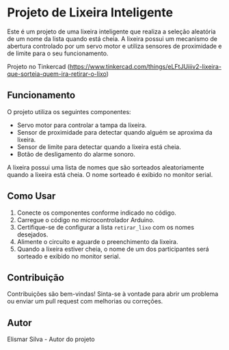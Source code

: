 

# Projeto de Lixeira Inteligente
Este é um projeto de uma lixeira inteligente que realiza a seleção aleatória de um nome da lista quando está cheia. A lixeira possui um mecanismo de abertura controlado por um servo motor e utiliza sensores de proximidade e de limite para o seu funcionamento.

Projeto no Tinkercad (https://www.tinkercad.com/things/eLFtJUiiiv2-lixeira-que-sorteia-quem-ira-retirar-o-lixo)
## Funcionamento

O projeto utiliza os seguintes componentes:

- Servo motor para controlar a tampa da lixeira.
- Sensor de proximidade para detectar quando alguém se aproxima da lixeira.
- Sensor de limite para detectar quando a lixeira está cheia.
- Botão de desligamento do alarme sonoro.

A lixeira possui uma lista de nomes que são sorteados aleatoriamente quando a lixeira está cheia. O nome sorteado é exibido no monitor serial.

## Como Usar

1. Conecte os componentes conforme indicado no código.
2. Carregue o código no microcontrolador Arduino.
3. Certifique-se de configurar a lista `retirar_lixo` com os nomes desejados.
4. Alimente o circuito e aguarde o preenchimento da lixeira.
5. Quando a lixeira estiver cheia, o nome de um dos participantes será sorteado e exibido no monitor serial.

## Contribuição

Contribuições são bem-vindas! Sinta-se à vontade para abrir um problema ou enviar um pull request com melhorias ou correções.

## Autor

Elismar Silva - Autor do projeto

